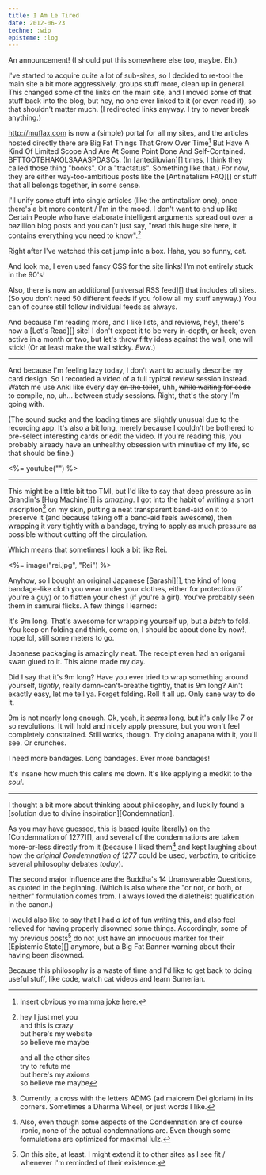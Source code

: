 ```yaml
---
title: I Am Le Tired
date: 2012-06-23
techne: :wip
episteme: :log
---
```


An announcement! (I should put this somewhere else too, maybe. Eh.)

I've started to acquire quite a lot of sub-sites, so I decided to re-tool the main site a bit more aggressively, groups stuff more, clean up in general. This changed some of the links on the main site, and I moved some of that stuff back into the blog, but hey, no one ever linked to it (or even read it), so that shouldn't matter much. (I redirected links anyway. I try to never break anything.)

<http://muflax.com> is now a (simple) portal for all my sites, and the articles hosted directly there are Big Fat Things That Grow Over Time[^yo] But Have A Kind Of Limited Scope And Are At Some Point Done And Self-Contained. BFTTGOTBHAKOLSAAASPDASCs. (In [antediluvian][] times, I think they called those thing "books". Or a "tractatus". Something like that.) For now, they are either way-too-ambitious posts like the [Antinatalism FAQ][] or stuff that all belongs together, in some sense.

I'll unify some stuff into single articles (like the antinatalism one), once there's a bit more content / I'm in the mood. I don't want to end up like Certain People who have elaborate intelligent arguments spread out over a bazillion blog posts and you can't just say, "read this huge site here, it contains everything you need to know".[^meta]

[^meta]:
    hey I just met you  
    and this is crazy  
    but here's my website  
    so believe me maybe  

    and all the other sites  
    try to refute me  
    but here's my axioms  
    so believe me maybe  
    
Right after I've watched this cat jump into a box. Haha, you so funny, cat.

And look ma, I even used fancy CSS for the site links! I'm not entirely stuck in the 90's!

[^yo]: Insert obvious yo mamma joke here.

Also, there is now an additional [universal RSS feed][] that includes *all* sites. (So you don't need 50 different feeds if you follow all my stuff anyway.) You can of course still follow individual feeds as always.

And because I'm reading more, and I like lists, and reviews, hey!, there's now a [Let's Read][] site! I don't expect it to be very in-depth, or heck, even active in a month or two, but let's throw fifty ideas against the wall, one will stick! (Or at least make the wall sticky. *Eww*.)

---

And because I'm feeling lazy today, I don't want to actually describe my card design. So I recorded a video of a full typical review session instead. Watch me use Anki like every day <del>on the toilet</del>, uhh, <del>while waiting for code to compile</del>, no, uh... between study sessions. Right, that's the story I'm going with.

(The sound sucks and the loading times are slightly unusual due to the recording app. It's also a bit long, merely because I couldn't be bothered to pre-select interesting cards or edit the video. If you're reading this, you probably already have an unhealthy obsession with minutiae of my life, so that should be fine.)

<%= youtube("") %>

---

This might be a little bit too TMI, but I'd like to say that deep pressure as in Grandin's [Hug Machine][] is *amazing*. I got into the habit of writing a short inscription[^amdg] on my skin, putting a neat transparent band-aid on it to preserve it (and because taking off a band-aid feels awesome), then wrapping it very tightly with a bandage, trying to apply as much pressure as possible without cutting off the circulation.

[^amdg]: Currently, a cross with the letters ADMG (ad maiorem Dei gloriam) in its corners. Sometimes a Dharma Wheel, or just words I like.

Which means that sometimes I look a bit like Rei.

<%= image("rei.jpg", "Rei") %>

Anyhow, so I bought an original Japanese [Sarashi][], the kind of long bandage-like cloth you wear under your clothes, either for protection (if you're a guy) or to flatten your chest (if you're a girl). You've probably seen them in samurai flicks. A few things I learned:

It's 9m long. That's awesome for wrapping yourself up, but a *bitch* to fold. You keep on folding and think, come on, I should be about done by now!, nope lol, still some meters to go.

Japanese packaging is amazingly neat. The receipt even had an origami swan glued to it. This alone made my day.

Did I say that it's 9m long? Have you ever tried to wrap something around yourself, *tightly*, really damn-can't-breathe tightly, that is 9m long? Ain't exactly easy, let me tell ya. Forget folding. Roll it all up. Only sane way to do it.

9m is not nearly long enough. Ok, yeah, it *seems* long, but it's only like 7 or so revolutions. It will hold and nicely apply pressure, but you won't feel completely constrained. Still works, though. Try doing anapana with it, you'll see. Or crunches.

I need more bandages. Long bandages. Ever more bandages!

It's insane how much this calms me down. It's like applying a medkit to the *soul*.

---

I thought a bit more about thinking about philosophy, and luckily found a [solution due to divine inspiration][Condemnation].

As you may have guessed, this is based (quite literally) on the [Condemnation of 1277][], and several of the condemnations are taken more-or-less directly from it (because I liked them[^ironic] and kept laughing about how the *original Condemnation of 1277* could be used, *verbatim*, to criticize several philosophy debates *today*).

The second major influence are the Buddha's 14 Unanswerable Questions, as quoted in the beginning. (Which is also where the "or not, or both, or neither" formulation comes from. I always loved the dialetheist qualification in the canon.)

I would also like to say that I had *a lot* of fun writing this, and also feel relieved for having properly disowned some things. Accordingly, some of my previous posts[^site] do not just have an innocuous marker for their [Epistemic State][] anymore, but a Big Fat Banner warning about their having been disowned.

[^site]: On this site, at least. I might extend it to other sites as I see fit / whenever I'm reminded of their existence.

[^ironic]: Also, even though some aspects of the Condemnation are of course ironic, none of the actual condemnations are. Even though some formulations are optimized for maximal lulz.

Because this philosophy is a waste of time and I'd like to get back to doing useful stuff, like code, watch cat videos and learn Sumerian.
